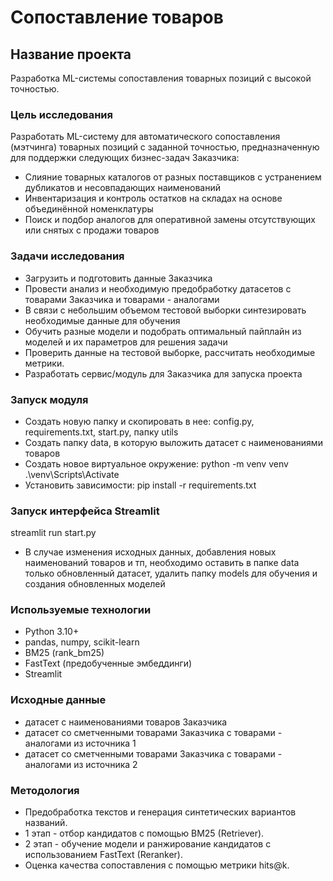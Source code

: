 # Сопоставление товаров
## Название проекта
  Разработка ML-системы сопоставления товарных позиций с высокой точностью.
### Цель исследования
  Разработать ML-систему для автоматического сопоставления (мэтчинга) товарных позиций с заданной точностью, предназначенную для поддержки следующих бизнес-задач Заказчика:
  - Слияние товарных каталогов от разных поставщиков с устранением дубликатов и несовпадающих наименований
  - Инвентаризация и контроль остатков на складах на основе объединённой номенклатуры
  - Поиск и подбор аналогов для оперативной замены отсутствующих или снятых с продажи товаров
### Задачи исследования
- Загрузить и подготовить данные Заказчика
- Провести анализ и необходимую предобработку датасетов с товарами Заказчика и товарами - аналогами
- В связи с небольшим объемом тестовой выборки синтезировать необходимые данные для обучения
- Обучить разные модели и подобрать оптимальный пайплайн из моделей и их параметров для решения задачи
- Проверить данные на тестовой выборке, рассчитать необходимые метрики.
- Разработать сервис/модуль для Заказчика для запуска проекта
### Запуск модуля
- Создать новую папку и скопировать в нее: config.py, requirements.txt, start.py, папку utils
- Создать папку data, в которую выложить датасет с наименованиями товаров
- Создать новое виртуальное окружение: 
  python -m venv venv
  .\venv\Scripts\Activate
- Установить зависимости:
  pip install -r requirements.txt
### Запуск интерфейса Streamlit
streamlit run start.py
- В случае изменения исходных данных, добавления новых наименований товаров и тп, необходимо оставить в папке data только обновленный датасет, удалить папку models для обучения и создания обновленных моделей
### Используемые технологии
- Python 3.10+
- pandas, numpy, scikit-learn
- BM25 (rank_bm25)
- FastText (предобученные эмбеддинги)
- Streamlit
### Исходные данные
- датасет с наименованиями товаров Заказчика
- датасет со сметченными товарами Заказчика с товарами - аналогами из источника 1
- датасет со сметченными товарами Заказчика с товарами - аналогами из источника 2
### Методология
- Предобработка текстов и генерация синтетических вариантов названий.
- 1 этап - отбор кандидатов с помощью BM25 (Retriever).
- 2 этап - обучение модели и ранжирование кандидатов с использованием FastText (Reranker).
- Оценка качества сопоставления с помощью метрики hits@k.
